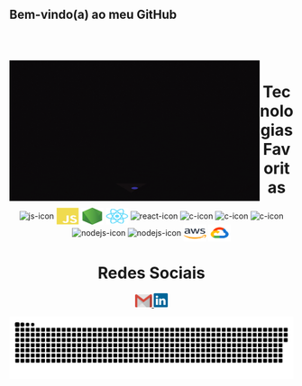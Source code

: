## Bem-vindo(a) ao meu GitHub
<div align="center">
<br>
<br>
<div  align="center"> 

  <div style="display: inline_block"><br>
    <img align="left" height="250" alt="coding-time" src="code.gif">
    <h1> Tecnologias Favoritas </h1>
    <img align="center" height="30" width="40" alt="js-icon" src="https://cdn.jsdelivr.net/gh/devicons/devicon@latest/icons/python/python-original.svg" />
    <img align="center" height="30" width="40" alt="js-icon" src="https://raw.githubusercontent.com/devicons/devicon/master/icons/javascript/javascript-plain.svg">
    <img align="center" height="30" width="40" alt="nodejs-icon" src="https://raw.githubusercontent.com/devicons/devicon/master/icons/nodejs/nodejs-original.svg">
    <img align="center" height="30" width="40" alt="react-icon" src="https://raw.githubusercontent.com/devicons/devicon/master/icons/react/react-original.svg">
    <img align="center" height="30" width="40" alt="react-icon" src="https://cdn.jsdelivr.net/gh/devicons/devicon@latest/icons/angularjs/angularjs-original.svg" />
    <img align="center" height="30" width="40" alt="c-icon" src="https://cdn.jsdelivr.net/gh/devicons/devicon@latest/icons/kubernetes/kubernetes-plain.svg" />
    <img align="center" height="30" width="40" alt="c-icon" src="https://cdn.jsdelivr.net/gh/devicons/devicon@latest/icons/docker/docker-original.svg" />
    <img align="center" height="30" width="40" alt="c-icon" src="https://cdn.jsdelivr.net/gh/devicons/devicon@latest/icons/jenkins/jenkins-original.svg" />
    <img align="center" height="30" width="40" alt="nodejs-icon" src="https://cdn.jsdelivr.net/gh/devicons/devicon@latest/icons/mysql/mysql-original-wordmark.svg" />
    <img align="center" height="30" width="40" alt="nodejs-icon" src="https://cdn.jsdelivr.net/gh/devicons/devicon@latest/icons/mongodb/mongodb-original.svg" />
    <img align="center" height="30" width="40" alt="nodejs-icon" src="aws.svg">
    <img align="center" height="30" width="40" alt="nodejs-icon" src="googlecloud.svg">
          
   </div>
    
  
  <h1 align="center">Redes Sociais</h1>
    <a href = "mailto: negociosdinah@gmail.com">
      <img width="30" src="gmail.svg">
    </a>
    <a href = "https://www.linkedin.com/in/dinah-martins-8334b1199/">
      <img width="25" src="linkedin.svg">
    </a>
</div>
  
![Snake animation](https://github.com/DayMartin/DayMartin/blob/output/github-contribution-grid-snake.svg)
